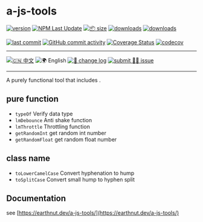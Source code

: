# a-js-tools

[![version](<https://img.shields.io/npm/v/a-js-tools.svg?logo=npm&logoColor=rgb(0,0,0)&label=version&labelColor=rgb(73,73,228)&color=rgb(0,0,0)>)](https://www.npmjs.com/package/a-js-tools) [![NPM Last Update](<https://img.shields.io/npm/last-update/a-js-tools?logo=npm&labelColor=rgb(255,36,63)&color=rgb(0,0,0)>)](https://www.npmjs.com/package/a-js-tools) [![📦 size](<https://img.shields.io/bundlephobia/minzip/a-js-tools.svg?logo=npm&labelColor=rgb(201,158,140)&color=rgb(0,0,0)>)](https://www.npmjs.com/package/a-js-tools) [![downloads](<https://img.shields.io/npm/dm/a-js-tools.svg?logo=npm&logoColor=rgb(0,0,0)&labelColor=rgb(194,112,210)&color=rgb(0,0,0)>)](https://www.npmjs.com/package/a-js-tools) [![downloads](<https://img.shields.io/npm/dt/a-js-tools.svg?logo=npm&labelColor=rgb(107,187,124)&color=rgb(0,0,0)>)](https://www.npmjs.com/package/a-js-tools)

[![last commit](<https://img.shields.io/github/last-commit/earthnutDev/a-js-tools.svg?logo=github&logoColor=rgb(0,0,0)&labelColor=rgb(255,165,0)&color=rgb(0,0,0)>)](https://github.com/earthnutDev/a-js-tools) [![GitHub commit activity](<https://img.shields.io/github/commit-activity/y/earthnutDev/a-js-tools.svg?logo=github&labelColor=rgb(128,0,128)&color=rgb(0,0,0)>)](https://github.com/earthnutDev/a-js-tools) [![Coverage Status](<https://img.shields.io/coverallsCoverage/github/earthnutDev/a-js-tools?logo=coveralls&label=coveralls&labelColor=rgb(12, 244, 39)&color=rgb(0,0,0)>)](https://coveralls.io/github/earthnutDev/a-js-tools?branch=main) [![codecov](<https://img.shields.io/codecov/c/github/earthnutDev/a-js-tools/main?logo=codecov&label=codecov&labelColor=rgb(7, 245, 245)&color=rgb(0,0,0)>)](https://codecov.io/gh/earthnutDev/a-js-tools)

---

[![🇨🇳 中文](<https://img.shields.io/badge/🇨🇳-中_%20_文-rgb(0,0,0)>)](https://github.com/earthnutDev/a-js-tools/blob/main/README-zh.md) ![🌍 English](<https://img.shields.io/badge/🌍-English-rgb(0,0,0)?style=social>) [![👀 change log](<https://img.shields.io/badge/👀-change_%20_log-rgb(0,125,206)?logo=github>)](https://github.com/earthnutDev/a-js-tools/blob/main/CHANGELOG-en.md) [![submit 🙋‍♂️ issue](<https://img.shields.io/badge/☣️-submit_%20_issue-rgb(255,0,63)?logo=github>)](https://github.com/earthnutDev/a-js-tools/issues)

---

A purely functional tool that includes .

## pure function

- `typeOf` Verify data type
- `lmDebounce` Anti shake function
- `lmThrottle` Throttling function
- `getRandomInt` get random int number
- `getRandomFloat` get random float number

## class name

- `toLowerCamelCase` Convert hyphenation to hump
- `toSplitCase` Convert small hump to hyphen split

## Documentation

see [https://earthnut.dev/a-js-tools/](https://earthnut.dev/a-js-tools/)
